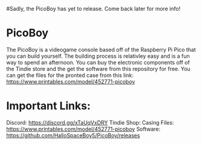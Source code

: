 #Sadly, the PicoBoy has yet to release. Come back later for more info!

# PicoBoy
The PicoBoy is a videogame console based off of the Raspberry Pi Pico that you can build yourself. The building process is relativley easy and is a fun way to spend an afternoon. You can buy the electronic components off of the Tindie store and the get the software from this repository for free. You can get the files for the pronted case from this link: https://www.printables.com/model/452771-picoboy

# Important Links:
Discord: https://discord.gg/xTaUqVxDRY
Tindie Shop: 
Casing Files: https://www.printables.com/model/452771-picoboy
Software: https://github.com/HalloSpaceBoy5/PicoBoy/releases

